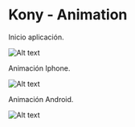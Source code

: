 # Kony - Animation

Inicio aplicación.

![Alt text](https://lh3.googleusercontent.com/-28HLJZMRDio/VsTPTx8p8UI/AAAAAAAAD2g/ApsCcSkROb0/s512-Ic42/Captura%252520de%252520pantalla%2525202016-02-17%252520a%252520las%2525202.46.43%252520p.m..png "1")

Animación Iphone.

![Alt text](https://lh3.googleusercontent.com/-hbGaBGBiR7Q/VsTPT1-VnjI/AAAAAAAAD2k/217b4ZWzGMw/s512-Ic42/Captura%252520de%252520pantalla%2525202016-02-17%252520a%252520las%2525202.49.24%252520p.m..png "2")

Animación Android.

![Alt text](https://lh3.googleusercontent.com/-RdhKd0XsUc8/VsTPT083JWI/AAAAAAAAD2c/RVVU1z1cmHc/s498-Ic42/Captura%252520de%252520pantalla%2525202016-02-17%252520a%252520las%2525202.50.07%252520p.m..png "3")
